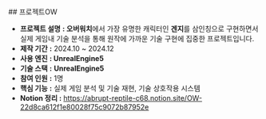 <aside>
## 프로젝트OW

- **프로젝트 설명** **: 오버워치**에서 가장 유명한 캐릭터인 **겐지**를 삼인칭으로 구현하면서 실제 게임내 기술 분석을 통해 원작에 가까운 기술 구현에 집중한 프로젝트입니다.
- **제작 기간**     **:** 2024.10 ~ 2024.12
- **사용 엔진**     **: UnrealEngine5**
- **기술 스택**     **:** **UnrealEngine5**
- **참여 인원**     **:** 1명
- **핵심 기능**     **:** 실제 게임 분석 및 기술 재현, 기술 상호작용 시스템
- **Notion 정리       :** https://abrupt-reptile-c68.notion.site/OW-22d8ca612f1e80028f75c9072b87952e
</aside>
